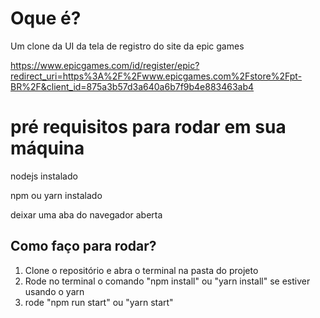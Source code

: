 # Oque é?

Um clone da UI da tela de registro do site da epic games

https://www.epicgames.com/id/register/epic?redirect_uri=https%3A%2F%2Fwww.epicgames.com%2Fstore%2Fpt-BR%2F&client_id=875a3b57d3a640a6b7f9b4e883463ab4


# pré requisitos para rodar em sua máquina

nodejs instalado


npm ou yarn instalado


deixar uma aba do navegador aberta


## Como faço para rodar?

1. Clone o repositório e abra o terminal na pasta do projeto
2. Rode no terminal o comando "npm install" ou "yarn install" se estiver usando o yarn
3. rode "npm run start" ou "yarn start"

